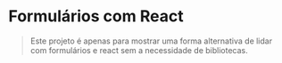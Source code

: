 # Formulários com React

> Este projeto é apenas para mostrar uma forma alternativa de lidar com formulários e react sem a necessidade de bibliotecas.
